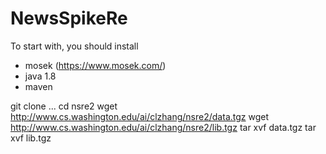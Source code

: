 # NewsSpikeRe

To start with, you should install
- mosek (https://www.mosek.com/)
- java 1.8
- maven


git clone ...
cd nsre2
wget http://www.cs.washington.edu/ai/clzhang/nsre2/data.tgz
wget http://www.cs.washington.edu/ai/clzhang/nsre2/lib.tgz
tar xvf data.tgz
tar xvf lib.tgz

